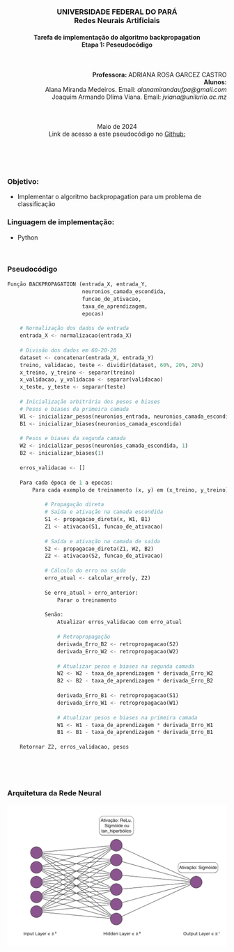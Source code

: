 
<h3 style=text-align:center>UNIVERSIDADE FEDERAL DO PARÁ </br> Redes Neurais Artificiais</h3>

<h4 style=text-align:center> Tarefa de implementação do algoritmo backpropagation</br>
<b>Etapa 1:</b> Peseudocódigo</h4>

</br>
</br>

<div style=text-align:right>
<b>Professora: </b> ADRIANA ROSA GARCEZ CASTRO </br>
<b>Alunos:</b> </br>
Alana Miranda Medeiros. Email: <i>alanamirandaufpa@gmail.com</i> </br>
Joaquim Armando Dlima Viana. Email: <i>jviana@unilurio.ac.mz</i> </br>
</div>

</br>
</br>
</br>


<div style=text-align:center>Maio de 2024</br>
Link de acesso a este pseudocódigo no <a href='https://github.com/AlanaMiranda/backpropagation'>Github: </a> </div>

</br>
</br>
</br>
</br>

### Objetivo:

* Implementar o algoritmo backpropagation para um problema de classificação

### Linguagem de implementação:

* Python

</br>

### Pseudocódigo
```python
Função BACKPROPAGATION (entrada_X, entrada_Y,
                        neuronios_camada_escondida,
                        funcao_de_ativacao,
                        taxa_de_aprendizagem,
                        epocas)

    # Normalização dos dados de entrada
    entrada_X <- normalizacao(entrada_X)

    # Divisão dos dados em 60-20-20
    dataset <- concatenar(entrada_X, entrada_Y)
    treino, validacao, teste <- dividir(dataset, 60%, 20%, 20%)
    x_treino, y_treino <- separar(treino)
    x_validacao, y_validacao <- separar(validacao)
    x_teste, y_teste <- separar(teste)

    # Inicialização arbitrária dos pesos e biases
    # Pesos e biases da primeira camada
    W1 <- inicializar_pesos(neuronios_entrada, neuronios_camada_escondida) 
    B1 <- inicializar_biases(neuronios_camada_escondida) 

    # Pesos e biases da segunda camada
    W2 <- inicializar_pesos(neuronios_camada_escondida, 1)
    B2 <- inicializar_biases(1)

    erros_validacao <- []

    Para cada época de 1 a epocas:
        Para cada exemplo de treinamento (x, y) em (x_treino, y_treino):

            # Propagação direta
            # Saída e ativação na camada escondida
            S1 <- propagacao_direta(x, W1, B1)
            Z1 <- ativacao(S1, funcao_de_ativacao)

            # Saída e ativação na camada de saída
            S2 <- propagacao_direta(Z1, W2, B2)
            Z2 <- ativacao(S2, funcao_de_ativacao) 

            # Cálculo do erro na saída
            erro_atual <- calcular_erro(y, Z2)

            Se erro_atual > erro_anterior:
                Parar o treinamento

            Senão:
                Atualizar erros_validacao com erro_atual

                # Retropropagação
                derivada_Erro_B2 <- retropropagacao(S2)
                derivada_Erro_W2 <- retropropagacao(W2)

                # Atualizar pesos e biases na segunda camada
                W2 <- W2 - taxa_de_aprendizagem * derivada_Erro_W2
                B2 <- B2 - taxa_de_aprendizagem * derivada_Erro_B2

                derivada_Erro_B1 <- retropropagacao(S1)
                derivada_Erro_W1 <- retropropagacao(W1)

                # Atualizar pesos e biases na primeira camada
                W1 <- W1 - taxa_de_aprendizagem * derivada_Erro_W1
                B1 <- B1 - taxa_de_aprendizagem * derivada_Erro_B1

    Retornar Z2, erros_validacao, pesos

```
</br>
</br>
</br>

### Arquitetura da Rede Neural
<img src='imgs/RNA-arquitetura.png'></img>